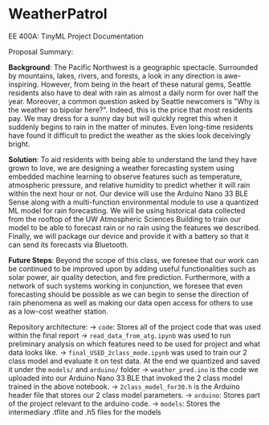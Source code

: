 # WeatherPatrol
EE 400A: TinyML Project Documentation

Proposal Summary:

**Background**: The Pacific Northwest is a geographic spectacle. Surrounded by mountains, lakes, rivers, and forests, a look in any direction is awe-inspiring. However, from being in the heart of these natural gems, Seattle residents also have to deal with rain as almost a daily norm for over half the year. Moreover, a common question asked by Seattle newcomers is "Why is the weather so bipolar here?". Indeed, this is the price that most residents pay. We may dress for a sunny day but will quickly regret this when it suddenly begins to rain in the matter of minutes. Even long-time residents have found it difficult to predict the weather as the skies look deceivingly bright.

**Solution**: To aid residents with being able to understand the land they have grown to love, we are designing a weather forecasting system using embedded machine learning to observe features such as temperature, atmospheric pressure, and relative humidity to predict whether it will rain within the next hour or not. Our device will use the Arduino Nano 33 BLE Sense along with a multi-function environmental module to use a quantized ML model for rain forecasting. We will be using historical data collected from the rooftop of the UW Atmospheric Sciences Building to train our model to be able to forecast rain or no rain using the features we described. Finally, we will package our device and provide it with a battery so that it can send its forecasts via Bluetooth.

**Future Steps**: Beyond the scope of this class, we foresee that our work can be continued to be improved upon by adding useful functionalities such as solar power, air quality detection, and fire prediction. Furthermore, with a network of such systems working in conjunction, we foresee that even forecasting should be possible as we can begin to sense the direction of rain phenomena as well as making our data open access for others to use as a low-cost weather station.

Repository architecture:
-> `code`: Stores all of the project code that was used within the final report
	-> `read_data_from_atg.ipynb` was used to run preliminary analysis on which features need to be used for project and what data looks like.
	-> `final_USED_2class_mode.ipynb` was used to train our 2 class model and evaluate it on test data. At the end we quantized and saved it under the `models/` and `arduino/` folder
	-> `weather_pred.ino` is the code we uploaded into our Arduino Nano 33 BLE that invoked the 2 class model trained in the above notebook.
	-> `2class_model_for30.h` is the Arduino header file that stores our 2 class model parameters.
-> `arduino`: Stores part of the project relevant to the arduino code.
-> `models`: Stores the intermediary .tflite and .h5 files for the models